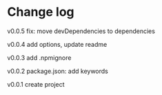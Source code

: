 Change log
=======
v0.0.5
fix: move devDependencies to dependencies

v0.0.4
add options, update readme

v0.0.3
add .npmignore

v0.0.2
package.json: add keywords

v0.0.1
create project